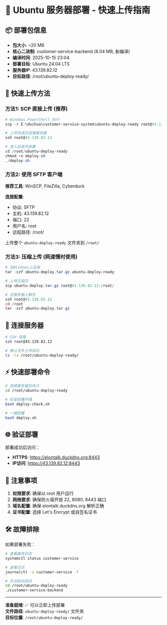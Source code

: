 # 🚀 Ubuntu 服务器部署 - 快速上传指南

## 📦 部署包信息

- **包大小**: ~20 MB
- **核心二进制**: customer-service-backend (8.04 MB, 新编译)
- **编译时间**: 2025-10-15 23:04
- **部署目标**: Ubuntu 24.04 LTS
- **服务器IP**: 43.139.82.12
- **目标路径**: /root/ubuntu-deploy-ready/

## 💾 快速上传方法

### 方法1: SCP 直接上传 (推荐)

```powershell
# Windows PowerShell 执行
scp -r E:\duihua\customer-service-system\ubuntu-deploy-ready root@43.139.82.12:/root/

# 上传完成后连接服务器
ssh root@43.139.82.12

# 进入目录并部署
cd /root/ubuntu-deploy-ready
chmod +x deploy.sh
./deploy.sh
```

### 方法2: 使用 SFTP 客户端

**推荐工具**: WinSCP, FileZilla, Cyberduck

**连接配置**:
- 协议: SFTP
- 主机: 43.139.82.12
- 端口: 22
- 用户名: root
- 远程路径: /root/

上传整个 `ubuntu-deploy-ready` 文件夹到 `/root/`

### 方法3: 压缩上传 (网速慢时使用)

```powershell
# 在Windows上压缩
tar -czf ubuntu-deploy.tar.gz ubuntu-deploy-ready

# 上传压缩包
scp ubuntu-deploy.tar.gz root@43.139.82.12:/root/

# 在服务器上解压
ssh root@43.139.82.12
cd /root
tar -xzf ubuntu-deploy.tar.gz
```

## 🔗 连接服务器

```bash
# SSH 连接
ssh root@43.139.82.12

# 确认文件上传成功
ls -la /root/ubuntu-deploy-ready/
```

## ⚡ 快速部署命令

```bash
# 连接服务器后执行
cd /root/ubuntu-deploy-ready

# 检查部署环境
bash deploy-check.sh

# 一键部署
bash deploy.sh
```

## 🌐 验证部署

部署成功后访问：
- **HTTPS**: https://elontalk.duckdns.org:8443
- **IP访问**: https://43.139.82.12:8443

## 📝 注意事项

1. **权限要求**: 确保以 root 用户运行
2. **网络要求**: 确保防火墙开放 22, 8080, 8443 端口
3. **域名配置**: 确保 elontalk.duckdns.org 解析正确
4. **证书配置**: 选择 Let's Encrypt 或自签名证书

## 🛠️ 故障排除

如果部署失败：

```bash
# 查看服务状态
systemctl status customer-service

# 查看日志
journalctl -u customer-service -f

# 手动启动调试
cd /root/ubuntu-deploy-ready
./customer-service-backend
```

---

**准备就绪**: ✅ 可以立即上传部署  
**文件路径**: `ubuntu-deploy-ready/` 文件夹  
**目标位置**: `/root/ubuntu-deploy-ready/`